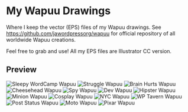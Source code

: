 # My Wapuu Drawings
Where I keep the vector (EPS) files of my Wapuu drawings. See https://github.com/jawordpressorg/wapuu for official repository of all worldwide Wapuu creations.

Feel free to grab and use! All my EPS files are Illustrator CC version.

## Preview
![Sleepy WordCamp Wapuu](png/wapuu-sleepy-wordcamp.png) 
![Struggle Wapuu](png/wapuu-struggle.png)
![Brain Hurts Wapuu](png/wapuu-brainhurts.png)
![Cheesehead Wapuu](png/wapuu-cheesehead.png) 
![Spy Wapuu](png/wapuu-spy.png) 
![Dev Wapuu](png/wapuu-dev.png)
![Hipster Wapuu](png/wapuu-hipster.png)
![Minion Wapuu](png/wapuu-minion.png)
![Cosplay Wapuu](png/wapuu-cosplay.png)
![NYC Wapuu](png/wapuu-nyc.png)
![WP Tavern Wapuu](png/wapuu-wptavern.png)
![Post Status Wapuu](png/wapuu-poststatus.png)
![Moto Wapuu](png/wapuu-moto.png)
![Pixar Wapuu](png/wapuu-pixar.png)


